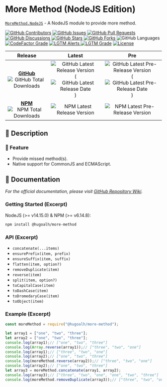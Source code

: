# More Method (NodeJS Edition)

[`MoreMethod.NodeJS`](https://github.com/hugoalh-studio/more-method-nodejs) - A NodeJS module to provide more method.

[![GitHub Contributors](https://img.shields.io/github/contributors/hugoalh-studio/more-method-nodejs?label=Contributors&logo=github&logoColor=ffffff&style=flat-square)](https://github.com/hugoalh-studio/more-method-nodejs/graphs/contributors)
[![GitHub Issues](https://img.shields.io/github/issues-raw/hugoalh-studio/more-method-nodejs?label=Issues&logo=github&logoColor=ffffff&style=flat-square)](https://github.com/hugoalh-studio/more-method-nodejs/issues)
[![GitHub Pull Requests](https://img.shields.io/github/issues-pr-raw/hugoalh-studio/more-method-nodejs?label=Pull%20Requests&logo=github&logoColor=ffffff&style=flat-square)](https://github.com/hugoalh-studio/more-method-nodejs/pulls)
[![GitHub Discussions](https://img.shields.io/github/discussions/hugoalh-studio/more-method-nodejs?label=Discussions&logo=github&logoColor=ffffff&style=flat-square)](https://github.com/hugoalh-studio/more-method-nodejs/discussions)
[![GitHub Stars](https://img.shields.io/github/stars/hugoalh-studio/more-method-nodejs?label=Stars&logo=github&logoColor=ffffff&style=flat-square)](https://github.com/hugoalh-studio/more-method-nodejs/stargazers)
[![GitHub Forks](https://img.shields.io/github/forks/hugoalh-studio/more-method-nodejs?label=Forks&logo=github&logoColor=ffffff&style=flat-square)](https://github.com/hugoalh-studio/more-method-nodejs/network/members)
![GitHub Languages](https://img.shields.io/github/languages/count/hugoalh-studio/more-method-nodejs?label=Languages&logo=github&logoColor=ffffff&style=flat-square)
[![CodeFactor Grade](https://img.shields.io/codefactor/grade/github/hugoalh-studio/more-method-nodejs?label=Grade&logo=codefactor&logoColor=ffffff&style=flat-square)](https://www.codefactor.io/repository/github/hugoalh-studio/more-method-nodejs)
[![LGTM Alerts](https://img.shields.io/lgtm/alerts/g/hugoalh-studio/more-method-nodejs?label=Alerts&logo=lgtm&logoColor=ffffff&style=flat-square)
![LGTM Grade](https://img.shields.io/lgtm/grade/javascript/g/hugoalh-studio/more-method-nodejs?label=Grade&logo=lgtm&logoColor=ffffff&style=flat-square)](https://lgtm.com/projects/g/hugoalh-studio/more-method-nodejs)
[![License](https://img.shields.io/static/v1?label=License&message=MIT&color=brightgreen&style=flat-square)](./LICENSE.md)

| **Release** | **Latest** | **Pre** |
|:-:|:-:|:-:|
| [**GitHub**](https://github.com/hugoalh-studio/more-method-nodejs/releases) ![GitHub Total Downloads](https://img.shields.io/github/downloads/hugoalh-studio/more-method-nodejs/total?label=%20&style=flat-square) | ![GitHub Latest Release Version](https://img.shields.io/github/release/hugoalh-studio/more-method-nodejs?sort=semver&label=%20&style=flat-square) (![GitHub Latest Release Date](https://img.shields.io/github/release-date/hugoalh-studio/more-method-nodejs?label=%20&style=flat-square)) | ![GitHub Latest Pre-Release Version](https://img.shields.io/github/release/hugoalh-studio/more-method-nodejs?include_prereleases&sort=semver&label=%20&style=flat-square) (![GitHub Latest Pre-Release Date](https://img.shields.io/github/release-date-pre/hugoalh-studio/more-method-nodejs?label=%20&style=flat-square)) |
| [**NPM**](https://www.npmjs.com/package/@hugoalh/more-method) ![NPM Total Downloads](https://img.shields.io/npm/dt/@hugoalh/more-method?label=%20&style=flat-square) | ![NPM Latest Release Version](https://img.shields.io/npm/v/@hugoalh/more-method/latest?label=%20&style=flat-square) | ![NPM Latest Pre-Release Version](https://img.shields.io/npm/v/@hugoalh/more-method/pre?label=%20&style=flat-square) |

## 📝 Description

### 🌟 Feature

- Provide missed method(s).
- Native support for CommonJS and ECMAScript.

## 📄 Documentation

*For the official documentation, please visit [GitHub Repository Wiki](https://github.com/hugoalh-studio/more-method-nodejs/wiki).*

### Getting Started (Excerpt)

NodeJS (>= v14.15.0) & NPM (>= v6.14.8):

```sh
npm install @hugoalh/more-method
```

### API (Excerpt)

- `concatenate(...items)`
- `ensurePrefix(item, prefix)`
- `ensureSuffix(item, suffix)`
- `flatten(item, option?)`
- `removeDuplicate(item)`
- `reverse(item)`
- `split(item, option?)`
- `toCapitalCase(item)`
- `toDashCase(item)`
- `toDromedaryCase(item)`
- `toObject(item)`

### Example (Excerpt)

```js
const moreMethod = require("@hugoalh/more-method");

let array1 = ["one", "two", "three"];
let array2 = ["one", "two", "three"];
console.log(array1);// ["one", "two", "three"]
console.log(Array.reverse(array1));// ["three", "two", "one"]
console.log(array1);// ["three", "two", "one"]
console.log(array2);// ["one", "two", "three"]
console.log(moreMethod.reverse(array2));// ["three", "two", "one"]
console.log(array2);// ["one", "two", "three"]
let array3 = moreMethod.concatenate(array1, array2);
console.log(array3);// ["three", "two", "one", "one", "two", "three"]
console.log(moreMethod.removeDuplicate(array3));// ["three", "two", "one"]
```
